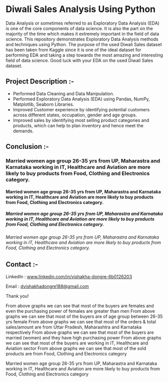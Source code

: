 # Diwali Sales Analysis Using Python
Data Analysis or sometimes referred to as Exploratory Data Analysis (EDA) is one of the core components of data science. It is also the part on the majority of the time which makes it extremely important in the field of data science. This repository demonstrates Exploratory Data Analysis methods and techniques using Python. The purpose of the used Diwali Sales dataset has been taken from Kaggle since it is one of the ideal dataset for performing EDA and taking a step towards the most amazing and interesting field of data science. Good luck with your EDA on the used Diwali Sales dataset.

## Project Description :-
* Performed Data Cleaning and Data Manipulation.
* Performed Exploratory Data Analysis (EDA) using Pandas, NumPy, Matplotlib, Seaborn Libraries.
* Improved Customer experience by identifying potential customers across different states, occupation, gender and age groups.
* Improved sales by identifying most selling product categories and products, which can help to plan inventory and hence meet the demands.

## Conclusion :-
### Married women age group 26-35 yrs from UP, Maharastra and Karnataka working in IT, Healthcare and Aviation are more likely to buy products from Food, Clothing and Electronics category.
#### Married women age group 26-35 yrs from UP, Maharastra and Karnataka working in IT, Healthcare and Aviation are more likely to buy products from Food, Clothing and Electronics category.
##### Married women age group 26-35 yrs from UP, Maharastra and Karnataka working in IT, Healthcare and Aviation are more likely to buy products from Food, Clothing and Electronics category.
###### Married women age group 26-35 yrs from UP, Maharastra and Karnataka working in IT, Healthcare and Aviation are more likely to buy products from Food, Clothing and Electronics category.

## Contact :-
LinkedIn : www.linkedin.com/in/vishakha-dongre-6b0126203

Email : dvishakhadongre188@gmail.com

Thank you!

From above graphs we can see that most of the buyers are females and even the purchasing power of females are greater than men
From above graphs we can see that most of the buyers are of age group between 26-35 yrs female
From above graphs we can see that most of the orders & total sales/amount are from Uttar Pradesh, Maharashtra and Karnataka respectively
From above graphs we can see that most of the buyers are married (women) and they have high purchasing power
From above graphs we can see that most of the buyers are working in IT, Healthcare and Aviation sector
From above graphs we can see that most of the sold products are from Food, Clothing and Electronics category

Married women age group 26-35 yrs from UP, Maharastra and Karnataka working in IT, Healthcare and Aviation are more likely to buy products from Food, Clothing and Electronics category
